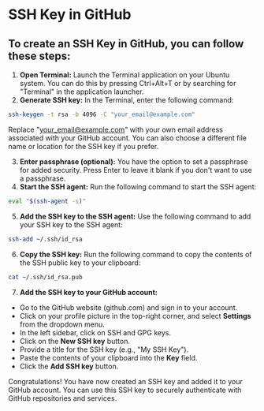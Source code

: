 # SSH Key in GitHub
## To create an SSH Key in GitHub, you can follow these steps:
1. **Open Terminal:** Launch the Terminal application on your Ubuntu system. You can do this by pressing Ctrl+Alt+T or by searching for "Terminal" in the application launcher.
2. **Generate SSH key:** In the Terminal, enter the following command:

```bash
ssh-keygen -t rsa -b 4096 -C "your_email@example.com"
```
Replace "your_email@example.com" with your own email address associated with your GitHub account. You can also choose a different file name or location for the SSH key if you prefer.

3. **Enter passphrase (optional):** You have the option to set a passphrase for added security. Press Enter to leave it blank if you don't want to use a passphrase.
4. **Start the SSH agent:** Run the following command to start the SSH agent:
```bash
eval "$(ssh-agent -s)"
```
5. **Add the SSH key to the SSH agent:** Use the following command to add your SSH key to the SSH agent:
```bash
ssh-add ~/.ssh/id_rsa
```
6. **Copy the SSH key:**  Run the following command to copy the contents of the SSH public key to your clipboard:
```bash
cat ~/.ssh/id_rsa.pub
```
7. **Add the SSH key to your GitHub account:** 

- Go to the GitHub website (github.com) and sign in to your account.
- Click on your profile picture in the top-right corner, and select **Settings** from the dropdown menu.
- In the left sidebar, click on SSH and GPG keys.
- Click on the **New SSH key** button.
- Provide a title for the SSH key (e.g., "My SSH Key").
- Paste the contents of your clipboard into the **Key** field.
- Click the **Add SSH key** button.

Congratulations! You have now created an SSH key and added it to your GitHub account. You can use this SSH key to securely authenticate with GitHub repositories and services.

